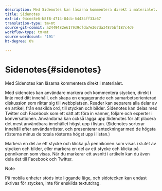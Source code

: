 ```yaml
---
description: Med Sidenotes kan läsarna kommentera direkt i materialet.
title: Sidenotes
exl-id: 94cee3e6-b8f8-4714-84cb-64434ff33a67
translation-type: tm+mt
source-git-commit: a2449482e617939cfda7e367da34875bf187c4c9
workflow-type: tm+mt
source-wordcount: '191'
ht-degree: 0%

---
```


# Sidenotes{#sidenotes}

Med Sidenotes kan läsarna kommentera direkt i materialet.

Med sidenotes kan användare markera och kommentera stycken, direkt i linje med ditt innehåll, och skapa en engagerande och samarbetsorienterad diskussion som riktar sig till webbplatsen. Reader kan separera alla delar av en artikel, från enskilda ord, till stycken och bilder. Sidenotes kan delas med Twitter och Facebook som ett sätt att föra in vänner, följare och experter i konversationen. Användarna kan också lägga upp Sidenotes för att placera det mest användbara innehållet högst upp i listan. (Sidenotes sorterar innehåll efter användarröster, och presenterar anteckningar med de högsta rösterna minus de totala rösterna högst upp i listan.)

Markera en del av ett stycke och klicka på pennikonen som visas i slutet av stycken och bilder, eller markera en del av ett stycke och klicka på pennikonen som visas. När du markerar ett avsnitt i artikeln kan du även dela det till Facebook och Twitter.

>[!NOTE]
>
>På mobila enheter stöds inte liggande läge, och sidotecken kan endast skrivas för stycken, inte för enskilda textutdrag.
